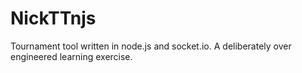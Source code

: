 # NickTTnjs
Tournament tool written in node.js and socket.io. A deliberately over engineered learning exercise.
